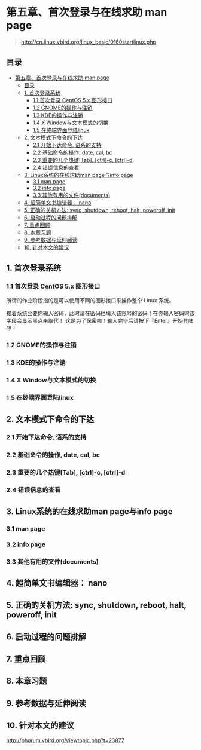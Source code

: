 # 第五章、首次登录与在线求助 man page

> <http://cn.linux.vbird.org/linux_basic/0160startlinux.php>

## 目录

- [第五章、首次登录与在线求助 man page](#第五章首次登录与在线求助-man-page)
  - [目录](#目录)
  - [1. 首次登录系统](#1-首次登录系统)
    - [1.1 首次登录 CentOS 5.x 图形接口](#11-首次登录-centos-5x-图形接口)
    - [1.2 GNOME的操作与注销](#12-gnome的操作与注销)
    - [1.3 KDE的操作与注销](#13-kde的操作与注销)
    - [1.4 X Window与文本模式的切换](#14-x-window与文本模式的切换)
    - [1.5 在终端界面登陆linux](#15-在终端界面登陆linux)
  - [2. 文本模式下命令的下达](#2-文本模式下命令的下达)
    - [2.1 开始下达命令, 语系的支持](#21-开始下达命令-语系的支持)
    - [2.2 基础命令的操作, date, cal, bc](#22-基础命令的操作-date-cal-bc)
    - [2.3 重要的几个热键[Tab], [ctrl]-c, [ctrl]-d](#23-重要的几个热键tab-ctrl-c-ctrl-d)
    - [2.4 错误信息的查看](#24-错误信息的查看)
  - [3. Linux系统的在线求助man page与info page](#3-linux系统的在线求助man-page与info-page)
    - [3.1 man page](#31-man-page)
    - [3.2 info page](#32-info-page)
    - [3.3 其他有用的文件(documents)](#33-其他有用的文件documents)
  - [4. 超简单文书编辑器： nano](#4-超简单文书编辑器-nano)
  - [5. 正确的关机方法: sync, shutdown, reboot, halt, poweroff, init](#5-正确的关机方法-sync-shutdown-reboot-halt-poweroff-init)
  - [6. 启动过程的问题排解](#6-启动过程的问题排解)
  - [7. 重点回顾](#7-重点回顾)
  - [8. 本章习题](#8-本章习题)
  - [9. 参考数据与延伸阅读](#9-参考数据与延伸阅读)
  - [10. 针对本文的建议](#10-针对本文的建议)

## 1. 首次登录系统

### 1.1 首次登录 CentOS 5.x 图形接口

所谓的作业阶段指的是可以使用不同的图形接口来操作整个 Linux 系统。

接着系统会要你输入密码，此时请在密码栏填入该账号的密码！在你输入密码时该字段会显示黑点来取代！ 这是为了保密啦！输入完毕后请按下『Enter』开始登陆啰！





### 1.2 GNOME的操作与注销

### 1.3 KDE的操作与注销

### 1.4 X Window与文本模式的切换

### 1.5 在终端界面登陆linux

## 2. 文本模式下命令的下达

### 2.1 开始下达命令, 语系的支持

### 2.2 基础命令的操作, date, cal, bc

### 2.3 重要的几个热键[Tab], [ctrl]-c, [ctrl]-d

### 2.4 错误信息的查看

## 3. Linux系统的在线求助man page与info page

### 3.1 man page

### 3.2 info page

### 3.3 其他有用的文件(documents)

## 4. 超简单文书编辑器： nano

## 5. 正确的关机方法: sync, shutdown, reboot, halt, poweroff, init

## 6. 启动过程的问题排解

## 7. 重点回顾

## 8. 本章习题

## 9. 参考数据与延伸阅读

## 10. 针对本文的建议

<http://phorum.vbird.org/viewtopic.php?t=23877>
